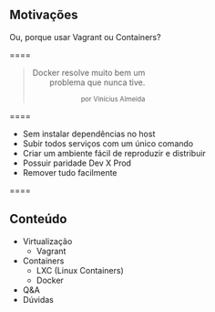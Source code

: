 ## Motivações

Ou, porque usar Vagrant ou Containers?

====
<!-- .slide: data-background="img/vini.jpg" data-background-size="50%" data-background-position="right" -->

<div style="width:100%; text-align: right;">
    <div style="width: 50%;">
        <blockquote style="padding-right: 1em">
            <p>Docker resolve muito bem um problema que nunca tive.</p>
            <small>por Vinícius Almeida</small>
        </blockquote>
    </div>
</div>

====

- Sem instalar dependências no host
- Subir todos serviços com um único comando
- Criar um ambiente fácil de reproduzir e distribuir
- Possuir paridade Dev X Prod
- Remover tudo facilmente

====

## Conteúdo

- Virtualização
    + Vagrant
- Containers
    + LXC (Linux Containers)
    + Docker
- Q&A
- Dúvidas
